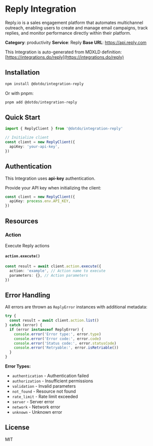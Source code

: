 # Reply Integration

Reply.io is a sales engagement platform that automates multichannel outreach, enabling users to create and manage email campaigns, track replies, and monitor performance directly within their platform.

**Category**: productivity
**Service**: Reply
**Base URL**: https://api.reply.com

This Integration is auto-generated from MDXLD definition: [https://integrations.do/reply](https://integrations.do/reply)

## Installation

```bash
npm install @dotdo/integration-reply
```

Or with pnpm:

```bash
pnpm add @dotdo/integration-reply
```

## Quick Start

```typescript
import { ReplyClient } from '@dotdo/integration-reply'

// Initialize client
const client = new ReplyClient({
  apiKey: 'your-api-key',
})
```

## Authentication

This Integration uses **api-key** authentication.

Provide your API key when initializing the client:

```typescript
const client = new ReplyClient({
  apiKey: process.env.API_KEY,
})
```

## Resources

### Action

Execute Reply actions

#### `action.execute()`

```typescript
const result = await client.action.execute({
  action: 'example', // Action name to execute
  parameters: {}, // Action parameters
})
```

## Error Handling

All errors are thrown as `ReplyError` instances with additional metadata:

```typescript
try {
  const result = await client.action.list()
} catch (error) {
  if (error instanceof ReplyError) {
    console.error('Error type:', error.type)
    console.error('Error code:', error.code)
    console.error('Status code:', error.statusCode)
    console.error('Retryable:', error.isRetriable())
  }
}
```

**Error Types:**

- `authentication` - Authentication failed
- `authorization` - Insufficient permissions
- `validation` - Invalid parameters
- `not_found` - Resource not found
- `rate_limit` - Rate limit exceeded
- `server` - Server error
- `network` - Network error
- `unknown` - Unknown error

## License

MIT
